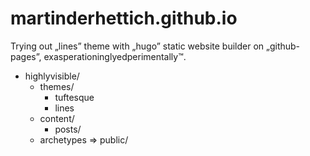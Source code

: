 # martinderhettich.github.io
Trying out „lines” theme with „hugo” static website builder on „github-pages”, exasperationinglyedperimentally™.
* highlyvisible/
  - themes/
    - tuftesque
    - lines
  - content/
    - posts/
  - archetypes
=> public/
